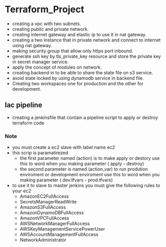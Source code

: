 # Terraform_Project
- creating a vpc with two subnets.
- creating public and private network. 
- creating internet gateway and elastic ip to use it in nat gateway.
- creating a two instance that in private network and connect to internet using nat gateway.
- making security group that allow only https port inbound.
- generate ssh key by tls_private_key resource and store the private key in secret manager service.
- apply the concept of modules on network.
- creating backend in to be able to share the state file on s3 service.
- avoid state locked by using dynamodb service in backend file.
- Creating two workspaces one for production and the other for development. 
## Iac pipeline
- creating a jenkinsfile that contain a pipeline script to apply or destroy terraform code
### Note
- you must create a ec2 slave with label name ec2
- this scrip is paramatirezed
  - the first parameter named (action) is to make apply or destory use this to word when you making parameter ( apply - destroy)
  - the second parameter is named (action_var) to run prodution enviroment or development enviroment use this to word when you making parameter ( dev.tfvars - prod.tfvars)
- to use it to slave to master jenkins you must give the following rules to your ec2
  - AmazonEC2FullAccess
  - SecretsManagerReadWrite
  - AmazonS3FullAccess
  - AmazonDynamoDBFullAccess
  - AmazonVPCFullAccess
  - AWSNetworkManagerFullAccess
  - AWSKeyManagementServicePowerUser
  - AWSAccountManagementFullAccess
  - NetworkAdministrator


